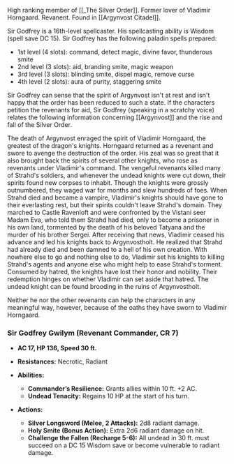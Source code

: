 High ranking member of [[_The Silver Order]]. Former lover of Vladimir Horngaard.
Revanent. Found in [[Argynvost Citadel]].

Sir Godfrey is a 16th-level spellcaster. His spellcasting ability is Wisdom (spell save DC 15). Sir Godfrey has the following paladin spells prepared:
- 1st level (4 slots): command, detect magic, divine favor, thunderous smite
- 2nd level (3 slots): aid, branding smite, magic weapon
- 3rd level (3 slots): blinding smite, dispel magic, remove curse
- 4th level (2 slots): aura of purity, staggering smite

Sir Godfrey can sense that the spirit of Argynvost isn't at rest and isn't happy that the order has been reduced to such a state. If the characters petition the revenants for aid, Sir Godfrey (speaking in a scratchy voice) relates the following information concerning [[Argynvost]] and the rise and fall of the Silver Order.

The death of Argynvost enraged the spirit of Vladimir Horngaard, the greatest of the dragon's knights. Horngaard returned as a revenant and swore to avenge the destruction of the order. His zeal was so great that it also brought back the spirits of several other knights, who rose as revenants under Vladimir's command.
The vengeful revenants killed many of Strahd's soldiers, and whenever the undead knights were cut down, their spirits found new corpses to inhabit. Though the knights were grossly outnumbered, they waged war for months and slew hundreds of foes. When Strahd died and became a vampire, Vladimir's knights should have gone to their everlasting rest, but their spirits couldn't leave Strahd's domain. They marched to Castle Ravenloft and were confronted by the Vistani seer Madam Eva, who told them Strahd had died, only to become a prisoner in his own land, tormented by the death of his beloved Tatyana and the murder of his brother Sergei.
After receiving that news, Vladimir ceased his advance and led his knights back to Argynvostholt. He realized that Strahd had already died and been damned to a hell of his own creation. With nowhere else to go and nothing else to do, Vladimir set his knights to killing Strahd's agents and anyone else who might help to ease Strahd's torment. Consumed by hatred, the knights have lost their honor and nobility. Their redemption hinges on whether Vladimir can set aside that hatred. The undead knight can be found brooding in the ruins of Argynvostholt.

Neither he nor the other revenants can help the characters in any meaningful way, however, because of the oaths they have sworn to Vladimir Horngaard.

### **Sir Godfrey Gwilym (Revenant Commander, CR 7)**

- **AC 17, HP 136, Speed 30 ft.**

- **Resistances:** Necrotic, Radiant

- **Abilities:**
    - **Commander’s Resilience:** Grants allies within 10 ft. +2 AC.
    - **Undead Tenacity:** Regains 10 HP at the start of his turn.

- **Actions:**
    - **Silver Longsword (Melee, 2 Attacks):** 2d8 radiant damage.
    - **Holy Smite (Bonus Action):** Extra 2d6 radiant damage on hit.
    - **Challenge the Fallen (Recharge 5-6):** All undead in 30 ft. must succeed on a DC 15 Wisdom save or become vulnerable to radiant damage.